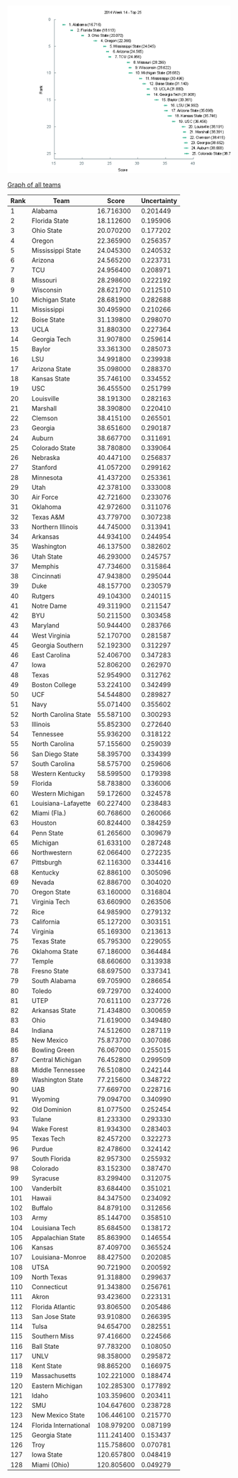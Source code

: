 ![Week 14 Top 25](img/week14-top25.png)

[Graph of all teams](img/week14.png)

 Rank | Team                           | Score      | Uncertainty
------|--------------------------------|------------|------------
    1 | Alabama                   |  16.716300 |   0.201449
    2 | Florida State             |  18.112600 |   0.195906
    3 | Ohio State                |  20.070200 |   0.177202
    4 | Oregon                    |  22.365900 |   0.256357
    5 | Mississippi State         |  24.045300 |   0.240532
    6 | Arizona                   |  24.565200 |   0.223731
    7 | TCU                       |  24.956400 |   0.208971
    8 | Missouri                  |  28.298600 |   0.222192
    9 | Wisconsin                 |  28.621700 |   0.212510
   10 | Michigan State            |  28.681900 |   0.282688
   11 | Mississippi               |  30.495900 |   0.210266
   12 | Boise State               |  31.139800 |   0.298070
   13 | UCLA                      |  31.880300 |   0.227364
   14 | Georgia Tech              |  31.907800 |   0.259614
   15 | Baylor                    |  33.361300 |   0.285073
   16 | LSU                       |  34.991800 |   0.239938
   17 | Arizona State             |  35.098000 |   0.288370
   18 | Kansas State              |  35.746100 |   0.334552
   19 | USC                       |  36.455500 |   0.251799
   20 | Louisville                |  38.191300 |   0.282163
   21 | Marshall                  |  38.390800 |   0.220410
   22 | Clemson                   |  38.415100 |   0.265501
   23 | Georgia                   |  38.651600 |   0.290187
   24 | Auburn                    |  38.667700 |   0.311691
   25 | Colorado State            |  38.780800 |   0.339064
   26 | Nebraska                  |  40.447100 |   0.256837
   27 | Stanford                  |  41.057200 |   0.299162
   28 | Minnesota                 |  41.437200 |   0.253361
   29 | Utah                      |  42.378100 |   0.333008
   30 | Air Force                 |  42.721600 |   0.233076
   31 | Oklahoma                  |  42.972600 |   0.311076
   32 | Texas A&M                 |  43.779700 |   0.307238
   33 | Northern Illinois         |  44.745000 |   0.313941
   34 | Arkansas                  |  44.934100 |   0.244954
   35 | Washington                |  46.137500 |   0.382602
   36 | Utah State                |  46.293000 |   0.245757
   37 | Memphis                   |  47.734600 |   0.315864
   38 | Cincinnati                |  47.943800 |   0.295044
   39 | Duke                      |  48.157700 |   0.230579
   40 | Rutgers                   |  49.104300 |   0.240115
   41 | Notre Dame                |  49.311900 |   0.211547
   42 | BYU                       |  50.211500 |   0.303458
   43 | Maryland                  |  50.944400 |   0.283766
   44 | West Virginia             |  52.170700 |   0.281587
   45 | Georgia Southern          |  52.192300 |   0.312297
   46 | East Carolina             |  52.406700 |   0.347283
   47 | Iowa                      |  52.806200 |   0.262970
   48 | Texas                     |  52.954900 |   0.312762
   49 | Boston College            |  53.224100 |   0.342499
   50 | UCF                       |  54.544800 |   0.289827
   51 | Navy                      |  55.071400 |   0.355602
   52 | North Carolina State      |  55.587100 |   0.300293
   53 | Illinois                  |  55.852300 |   0.272640
   54 | Tennessee                 |  55.936200 |   0.318122
   55 | North Carolina            |  57.155600 |   0.259039
   56 | San Diego State           |  58.395700 |   0.334399
   57 | South Carolina            |  58.575700 |   0.259606
   58 | Western Kentucky          |  58.599500 |   0.179398
   59 | Florida                   |  58.783800 |   0.336006
   60 | Western Michigan          |  59.172600 |   0.324578
   61 | Louisiana-Lafayette       |  60.227400 |   0.238483
   62 | Miami (Fla.)              |  60.768600 |   0.260066
   63 | Houston                   |  60.824400 |   0.384259
   64 | Penn State                |  61.265600 |   0.309679
   65 | Michigan                  |  61.633100 |   0.287248
   66 | Northwestern              |  62.066400 |   0.272235
   67 | Pittsburgh                |  62.116300 |   0.334416
   68 | Kentucky                  |  62.886100 |   0.305096
   69 | Nevada                    |  62.886700 |   0.304020
   70 | Oregon State              |  63.160000 |   0.316804
   71 | Virginia Tech             |  63.660900 |   0.263506
   72 | Rice                      |  64.985900 |   0.279132
   73 | California                |  65.127200 |   0.303151
   74 | Virginia                  |  65.169300 |   0.213613
   75 | Texas State               |  65.795300 |   0.229055
   76 | Oklahoma State            |  67.186000 |   0.364484
   77 | Temple                    |  68.660600 |   0.313938
   78 | Fresno State              |  68.697500 |   0.337341
   79 | South Alabama             |  69.705900 |   0.286654
   80 | Toledo                    |  69.729700 |   0.324000
   81 | UTEP                      |  70.611100 |   0.237726
   82 | Arkansas State            |  71.434800 |   0.300659
   83 | Ohio                      |  71.619000 |   0.349480
   84 | Indiana                   |  74.512600 |   0.287119
   85 | New Mexico                |  75.873700 |   0.307086
   86 | Bowling Green             |  76.067000 |   0.255015
   87 | Central Michigan          |  76.452800 |   0.299509
   88 | Middle Tennessee          |  76.510800 |   0.242144
   89 | Washington State          |  77.215600 |   0.348722
   90 | UAB                       |  77.669700 |   0.228716
   91 | Wyoming                   |  79.094700 |   0.340990
   92 | Old Dominion              |  81.077500 |   0.252454
   93 | Tulane                    |  81.233300 |   0.293330
   94 | Wake Forest               |  81.934300 |   0.283403
   95 | Texas Tech                |  82.457200 |   0.322273
   96 | Purdue                    |  82.478600 |   0.324142
   97 | South Florida             |  82.957300 |   0.255932
   98 | Colorado                  |  83.152300 |   0.387470
   99 | Syracuse                  |  83.299400 |   0.312075
  100 | Vanderbilt                |  83.684400 |   0.351021
  101 | Hawaii                    |  84.347500 |   0.234092
  102 | Buffalo                   |  84.879100 |   0.312656
  103 | Army                      |  85.144700 |   0.358510
  104 | Louisiana Tech            |  85.684500 |   0.138172
  105 | Appalachian State         |  85.863900 |   0.146554
  106 | Kansas                    |  87.409700 |   0.365524
  107 | Louisiana-Monroe          |  88.427500 |   0.202085
  108 | UTSA                      |  90.721900 |   0.200592
  109 | North Texas               |  91.318800 |   0.299637
  110 | Connecticut               |  91.343800 |   0.256761
  111 | Akron                     |  93.423600 |   0.223131
  112 | Florida Atlantic          |  93.806500 |   0.205486
  113 | San Jose State            |  93.910800 |   0.266395
  114 | Tulsa                     |  94.654700 |   0.282551
  115 | Southern Miss             |  97.416600 |   0.224566
  116 | Ball State                |  97.783200 |   0.108050
  117 | UNLV                      |  98.358000 |   0.295872
  118 | Kent State                |  98.865200 |   0.166975
  119 | Massachusetts             | 102.221000 |   0.188474
  120 | Eastern Michigan          | 102.285300 |   0.177892
  121 | Idaho                     | 103.359600 |   0.203411
  122 | SMU                       | 104.647600 |   0.238728
  123 | New Mexico State          | 106.446100 |   0.215770
  124 | Florida International     | 108.979200 |   0.087199
  125 | Georgia State             | 111.241400 |   0.153437
  126 | Troy                      | 115.758600 |   0.070781
  127 | Iowa State                | 120.657800 |   0.048419
  128 | Miami (Ohio)              | 120.805600 |   0.049279
